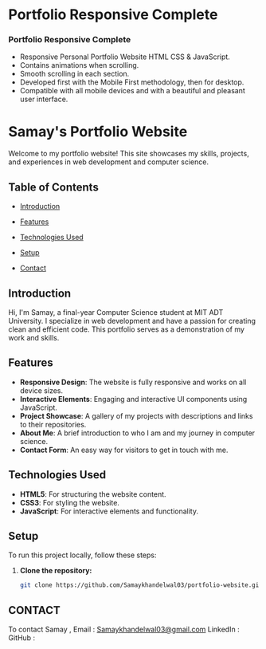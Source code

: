 # Portfolio Responsive Complete
### Portfolio Responsive Complete

- Responsive Personal Portfolio Website HTML CSS & JavaScript.
- Contains animations when scrolling.
- Smooth scrolling in each section.
- Developed first with the Mobile First methodology, then for desktop.
- Compatible with all mobile devices and with a beautiful and pleasant user interface.


# Samay's Portfolio Website

Welcome to my portfolio website! This site showcases my skills, projects, and experiences in web development and computer science. 

## Table of Contents

- [Introduction](#introduction)
- [Features](#features)
- [Technologies Used](#technologies-used)
- [Setup](#setup)

- [Contact](#contact)

## Introduction

Hi, I'm Samay, a final-year Computer Science student at MIT ADT University. I specialize in web development and have a passion for creating clean and efficient code. This portfolio serves as a demonstration of my work and skills.

## Features

- **Responsive Design**: The website is fully responsive and works on all device sizes.
- **Interactive Elements**: Engaging and interactive UI components using JavaScript.
- **Project Showcase**: A gallery of my projects with descriptions and links to their repositories.
- **About Me**: A brief introduction to who I am and my journey in computer science.
- **Contact Form**: An easy way for visitors to get in touch with me.

## Technologies Used

- **HTML5**: For structuring the website content.
- **CSS3**: For styling the website.
- **JavaScript**: For interactive elements and functionality.

## Setup

To run this project locally, follow these steps:

1. **Clone the repository:**
   ```bash
   git clone https://github.com/Samaykhandelwal03/portfolio-website.git

## CONTACT

To contact Samay ,
    Email : Samaykhandelwal03@gmail.com
    LinkedIn : 
    GitHub : 

